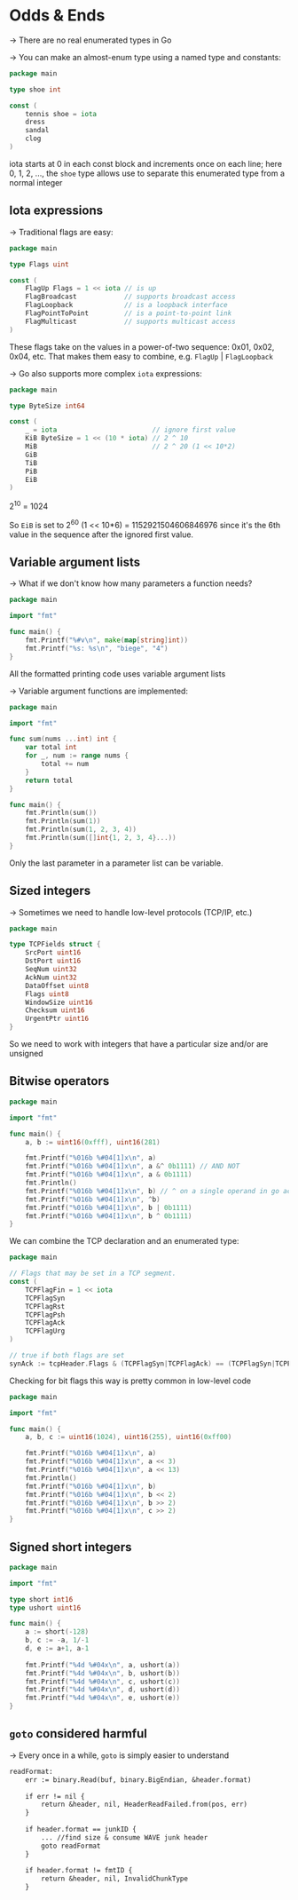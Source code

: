 # Odds & Ends
→ There are no real enumerated types in Go

→ You can make an almost-enum type using a named type and constants:

```go
package main

type shoe int

const (
	tennis shoe = iota
	dress
	sandal
	clog
)
```

iota starts at 0 in each const block and increments once on each line;
here 0, 1, 2, ..., the `shoe` type allows use to separate this enumerated type
from a normal integer

## Iota expressions

→ Traditional flags are easy:

```go
package main

type Flags uint

const (
	FlagUp Flags = 1 << iota // is up
	FlagBroadcast            // supports broadcast access
	FlagLoopback             // is a loopback interface
	FlagPointToPoint         // is a point-to-point link
	FlagMulticast            // supports multicast access
)
```

These flags take on the values in a power-of-two sequence: 0x01, 0x02, 0x04, etc.
That makes them easy to combine, e.g. `FlagUp` | `FlagLoopback`

→ Go also supports more complex `iota` expressions:

```go
package main

type ByteSize int64

const (
	_ = iota                        // ignore first value
	KiB ByteSize = 1 << (10 * iota) // 2 ^ 10
	MiB                             // 2 ^ 20 (1 << 10*2)
	GiB
	TiB
	PiB
	EiB
)
```

$2^{10}$ = 1024

So `EiB` is set to $2^{60}$ (1 << 10*6) = $1152921504606846976$ since it's the 6th value in the sequence after the ignored first value.

## Variable argument lists

→ What if we don't know how many parameters a function needs?

```go
package main

import "fmt"

func main() {
	fmt.Printf("%#v\n", make(map[string]int))
	fmt.Printf("%s: %s\n", "biege", "4")
}
```
All the formatted printing code uses variable argument lists

→ Variable argument functions are implemented:
```go
package main

import "fmt"

func sum(nums ...int) int {
    var total int
	for _, num := range nums {
		total += num
    }
	return total
}

func main() {
	fmt.Println(sum())
	fmt.Println(sum(1))
	fmt.Println(sum(1, 2, 3, 4))
	fmt.Println(sum([]int{1, 2, 3, 4}...))
}
```
Only the last parameter in a parameter list can be variable.

## Sized integers

→ Sometimes we need to handle low-level protocols (TCP/IP, etc.)

```go
package main

type TCPFields struct {
	SrcPort uint16
	DstPort uint16
	SeqNum uint32
	AckNum uint32
	DataOffset uint8
	Flags uint8
	WindowSize uint16
	Checksum uint16
	UrgentPtr uint16
}
```
So we need to work with integers that have a particular size and/or are unsigned

## Bitwise operators

```go
package main

import "fmt"

func main() {
	a, b := uint16(0xfff), uint16(281)

	fmt.Printf("%016b %#04[1]x\n", a)
	fmt.Printf("%016b %#04[1]x\n", a &^ 0b1111) // AND NOT
	fmt.Printf("%016b %#04[1]x\n", a & 0b1111)
	fmt.Println()
	fmt.Printf("%016b %#04[1]x\n", b) // ^ on a single operand in go acts like a bitwise NOT aka `~` in other languages
	fmt.Printf("%016b %#04[1]x\n", ^b)
	fmt.Printf("%016b %#04[1]x\n", b | 0b1111)
	fmt.Printf("%016b %#04[1]x\n", b ^ 0b1111)
}
```

We can combine the TCP declaration and an enumerated type:

```go
package main

// Flags that may be set in a TCP segment.
const (
	TCPFlagFin = 1 << iota
	TCPFlagSyn
	TCPFlagRst
	TCPFlagPsh
	TCPFlagAck
	TCPFlagUrg
)

// true if both flags are set
synAck := tcpHeader.Flags & (TCPFlagSyn|TCPFlagAck) == (TCPFlagSyn|TCPFlagAck)
```
Checking for bit flags this way is pretty common in low-level code

```go
package main

import "fmt"

func main() {
	a, b, c := uint16(1024), uint16(255), uint16(0xff00)

	fmt.Printf("%016b %#04[1]x\n", a)
	fmt.Printf("%016b %#04[1]x\n", a << 3) 
	fmt.Printf("%016b %#04[1]x\n", a << 13)
	fmt.Println()
	fmt.Printf("%016b %#04[1]x\n", b) 
	fmt.Printf("%016b %#04[1]x\n", b << 2)
	fmt.Printf("%016b %#04[1]x\n", b >> 2)
	fmt.Printf("%016b %#04[1]x\n", c >> 2)
}
```

## Signed short integers

```go
package main

import "fmt"

type short int16
type ushort uint16

func main() {
    a := short(-128)
	b, c := -a, 1/-1
	d, e := a+1, a-1
	
	fmt.Printf("%4d %#04x\n", a, ushort(a))
	fmt.Printf("%4d %#04x\n", b, ushort(b))
	fmt.Printf("%4d %#04x\n", c, ushort(c))
	fmt.Printf("%4d %#04x\n", d, ushort(d))
	fmt.Printf("%4d %#04x\n", e, ushort(e))
}
```

## `goto` considered harmful

→ Every once in a while, `goto` is simply easier to understand

```txt
readFormat:
	err := binary.Read(buf, binary.BigEndian, &header.format)
	
	if err != nil {
        return &header, nil, HeaderReadFailed.from(pos, err)
	}
	
	if header.format == junkID {
	    ... //find size & consume WAVE junk header
	    goto readFormat
	}
	
	if header.format != fmtID {
	    return &header, nil, InvalidChunkType
	}
```